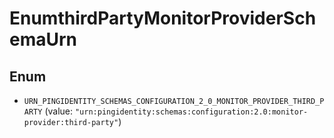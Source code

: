 

# EnumthirdPartyMonitorProviderSchemaUrn

## Enum


* `URN_PINGIDENTITY_SCHEMAS_CONFIGURATION_2_0_MONITOR_PROVIDER_THIRD_PARTY` (value: `"urn:pingidentity:schemas:configuration:2.0:monitor-provider:third-party"`)



